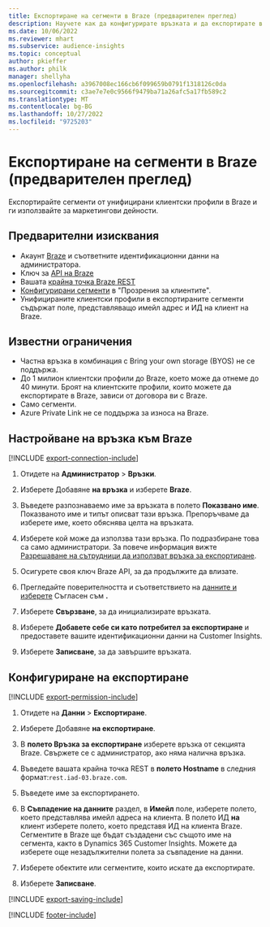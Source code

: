 ```yaml
---
title: Експортиране на сегменти в Braze (предварителен преглед)
description: Научете как да конфигурирате връзката и да експортирате в Braze.
ms.date: 10/06/2022
ms.reviewer: mhart
ms.subservice: audience-insights
ms.topic: conceptual
author: pkieffer
ms.author: philk
manager: shellyha
ms.openlocfilehash: a3967008ec166cb6f099659b0791f1318126c0da
ms.sourcegitcommit: c3ae7e7e0c9566f9479ba71a26afc5a17fb589c2
ms.translationtype: MT
ms.contentlocale: bg-BG
ms.lasthandoff: 10/27/2022
ms.locfileid: "9725203"
---
```

# <a name="export-segments-to-braze-preview"></a>Експортиране на сегменти в Braze (предварителен преглед)

Експортирайте сегменти от унифицирани клиентски профили в Braze и ги използвайте за маркетингови дейности.

## <a name="prerequisites"></a>Предварителни изисквания

- Акаунт [Braze](https://www.braze.com/) и съответните идентификационни данни на администратора.
- Ключ за [API на Braze](https://www.braze.com/docs/api/basics/)
- Вашата [крайна точка Braze REST](https://www.braze.com/docs/api/basics/#api-definitions) 
- [Конфигурирани сегменти](segments.md) в "Прозрения за клиентите".
- Унифицираните клиентски профили в експортираните сегменти съдържат поле, представляващо имейл адрес и ИД на клиент на Braze.

## <a name="known-limitations"></a>Известни ограничения

- Частна връзка в комбинация с Bring your own storage (BYOS) не се поддържа.
- До 1 милион клиентски профили до Braze, което може да отнеме до 40 минути. Броят на клиентските профили, които можете да експортирате в Braze, зависи от договора ви с Braze.
- Само сегменти.
- Azure Private Link не се поддържа за износа на Braze.

## <a name="set-up-connection-to-braze"></a>Настройване на връзка към Braze

[!INCLUDE [export-connection-include](includes/export-connection-admn.md)]

1. Отидете на **Администратор** > **Връзки**.

1. Изберете Добавяне **на връзка** и изберете **Braze**.

1. Въведете разпознаваемо име за връзката в полето **Показвано име**. Показваното име и типът описват тази връзка. Препоръчваме да изберете име, което обяснява целта на връзката.

1. Изберете кой може да използва тази връзка. По подразбиране това са само администратори. За повече информация вижте [Разрешаване на сътрудници да използват връзка за експортиране](connections.md#allow-contributors-to-use-a-connection-for-exports).

1. Осигурете своя ключ Braze API, за да продължите да влизате.

1. Прегледайте поверителността и съответствието на [данните и изберете](connections.md#data-privacy-and-compliance) Съгласен съм **.**

1. Изберете **Свързване**, за да инициализирате връзката.

1. Изберете **Добавете себе си като потребител за експортиране** и предоставете вашите идентификационни данни на Customer Insights.

1. Изберете **Записване**, за да завършите връзката.

## <a name="configure-an-export"></a>Конфигуриране на експортиране

[!INCLUDE [export-permission-include](includes/export-permission.md)]

1. Отидете на **Данни** > **Експортиране**.

1. Изберете Добавяне **на експортиране**.

1. В **полето Връзка за експортиране** изберете връзка от секцията Braze. Свържете се с администратор, ако няма налична връзка.

1. Въведете вашата крайна точка REST в **полето Hostname** в следния формат:`rest.iad-03.braze.com`.

1. Въведете име за експортирането.

1. В **Съвпадение на данните** раздел, в **Имейл** поле, изберете полето, което представлява имейл адреса на клиента. В полето ИД **на** клиент изберете полето, което представя ИД на клиента Braze. Сегментите в Braze ще бъдат създадени със същото име на сегмента, както в Dynamics 365 Customer Insights. Можете да изберете още незадължителни полета за съвпадение на данни.

1. Изберете обектите или сегментите, които искате да експортирате.

1. Изберете **Записване**.

[!INCLUDE [export-saving-include](includes/export-saving.md)]

[!INCLUDE [footer-include](includes/footer-banner.md)]
